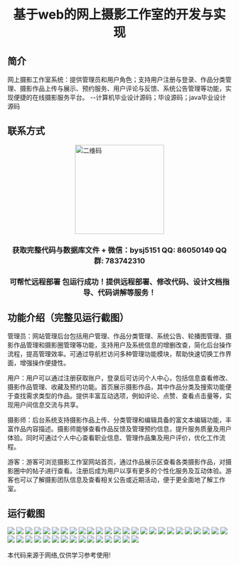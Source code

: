 <p><h1 align="center">基于web的网上摄影工作室的开发与实现</h1></p>

## 简介
网上摄影工作室系统：提供管理员和用户角色；支持用户注册与登录、作品分类管理、摄影作品上传与展示、预约服务、用户评论与反馈、系统公告管理等功能，实现便捷的在线摄影服务平台。    --计算机毕业设计源码；毕设源码；java毕业设计源码


## 联系方式
<img src="https://bs-1329754181.cos.ap-shanghai.myqcloud.com/wx.jpg" alt="二维码" style="display: block; margin: 0 auto;" width="200px">
<p><h3 align="center">获取完整代码与数据库文件 + 微信：bysj5151 QQ: 86050149 QQ群: 783742310</h3></p>
<p><h3 align="center">可帮忙远程部署 包运行成功！提供远程部署、修改代码、设计文档指导、代码讲解等服务！</h3></p>

## 功能介绍（完整见运行截图）
管理员：网站管理后台包括用户管理、作品分类管理、系统公告、轮播图管理、摄影作品管理和摄影圈管理等功能，支持用户及系统信息的增删改查，简化后台操作流程，提高管理效率。可通过导航栏访问多种管理功能模块，帮助快速切换工作界面，增强操作便捷性。

用户：用户可以通过注册获取账户，登录后可访问个人中心，包括信息查看修改、摄影作品管理、收藏及预约功能。首页展示摄影作品，其中作品分类及搜索功能便于查找需求类型的作品。提供丰富互动选项，例如评论、点赞、查看点击量等，实现用户间信息交流与共享。

摄影师：后台系统支持摄影作品上传、分类管理和编辑具备的富文本编辑功能，丰富作品内容描述。摄影师能够查看作品反馈及管理预约信息，提升服务质量及用户体验。同时可通过个人中心查看职业信息、管理作品集及用户评价，优化工作流程。

游客：游客可浏览摄影工作室网站首页，通过作品展示区查看各类摄影作品，对摄影圈中的帖子进行查看。注册后成为用户以享有更多的个性化服务及互动体验。游客也可以了解摄影团队信息及查看相关公告或近期活动，便于更全面地了解工作室。


## 运行截图
![](https://bs-1329754181.cos.ap-shanghai.myqcloud.com/spring/WebBasedOnlinePhotographyStudioDevelopmentAndImplementation/img/001.jpg)
![](https://bs-1329754181.cos.ap-shanghai.myqcloud.com/spring/WebBasedOnlinePhotographyStudioDevelopmentAndImplementation/img/002.jpg)
![](https://bs-1329754181.cos.ap-shanghai.myqcloud.com/spring/WebBasedOnlinePhotographyStudioDevelopmentAndImplementation/img/003.jpg)
![](https://bs-1329754181.cos.ap-shanghai.myqcloud.com/spring/WebBasedOnlinePhotographyStudioDevelopmentAndImplementation/img/004.jpg)
![](https://bs-1329754181.cos.ap-shanghai.myqcloud.com/spring/WebBasedOnlinePhotographyStudioDevelopmentAndImplementation/img/005.jpg)
![](https://bs-1329754181.cos.ap-shanghai.myqcloud.com/spring/WebBasedOnlinePhotographyStudioDevelopmentAndImplementation/img/006.jpg)
![](https://bs-1329754181.cos.ap-shanghai.myqcloud.com/spring/WebBasedOnlinePhotographyStudioDevelopmentAndImplementation/img/007.jpg)
![](https://bs-1329754181.cos.ap-shanghai.myqcloud.com/spring/WebBasedOnlinePhotographyStudioDevelopmentAndImplementation/img/008.jpg)
![](https://bs-1329754181.cos.ap-shanghai.myqcloud.com/spring/WebBasedOnlinePhotographyStudioDevelopmentAndImplementation/img/009.jpg)
![](https://bs-1329754181.cos.ap-shanghai.myqcloud.com/spring/WebBasedOnlinePhotographyStudioDevelopmentAndImplementation/img/010.jpg)
![](https://bs-1329754181.cos.ap-shanghai.myqcloud.com/spring/WebBasedOnlinePhotographyStudioDevelopmentAndImplementation/img/011.jpg)
![](https://bs-1329754181.cos.ap-shanghai.myqcloud.com/spring/WebBasedOnlinePhotographyStudioDevelopmentAndImplementation/img/012.jpg)
![](https://bs-1329754181.cos.ap-shanghai.myqcloud.com/spring/WebBasedOnlinePhotographyStudioDevelopmentAndImplementation/img/013.jpg)
![](https://bs-1329754181.cos.ap-shanghai.myqcloud.com/spring/WebBasedOnlinePhotographyStudioDevelopmentAndImplementation/img/014.jpg)
![](https://bs-1329754181.cos.ap-shanghai.myqcloud.com/spring/WebBasedOnlinePhotographyStudioDevelopmentAndImplementation/img/015.jpg)
![](https://bs-1329754181.cos.ap-shanghai.myqcloud.com/spring/WebBasedOnlinePhotographyStudioDevelopmentAndImplementation/img/016.jpg)
![](https://bs-1329754181.cos.ap-shanghai.myqcloud.com/spring/WebBasedOnlinePhotographyStudioDevelopmentAndImplementation/img/017.jpg)
![](https://bs-1329754181.cos.ap-shanghai.myqcloud.com/spring/WebBasedOnlinePhotographyStudioDevelopmentAndImplementation/img/018.jpg)
![](https://bs-1329754181.cos.ap-shanghai.myqcloud.com/spring/WebBasedOnlinePhotographyStudioDevelopmentAndImplementation/img/019.jpg)
![](https://bs-1329754181.cos.ap-shanghai.myqcloud.com/spring/WebBasedOnlinePhotographyStudioDevelopmentAndImplementation/img/020.jpg)
![](https://bs-1329754181.cos.ap-shanghai.myqcloud.com/spring/WebBasedOnlinePhotographyStudioDevelopmentAndImplementation/img/021.jpg)
![](https://bs-1329754181.cos.ap-shanghai.myqcloud.com/spring/WebBasedOnlinePhotographyStudioDevelopmentAndImplementation/img/022.jpg)
![](https://bs-1329754181.cos.ap-shanghai.myqcloud.com/spring/WebBasedOnlinePhotographyStudioDevelopmentAndImplementation/img/023.jpg)
![](https://bs-1329754181.cos.ap-shanghai.myqcloud.com/spring/WebBasedOnlinePhotographyStudioDevelopmentAndImplementation/img/024.jpg)
![](https://bs-1329754181.cos.ap-shanghai.myqcloud.com/spring/WebBasedOnlinePhotographyStudioDevelopmentAndImplementation/img/025.jpg)
![](https://bs-1329754181.cos.ap-shanghai.myqcloud.com/spring/WebBasedOnlinePhotographyStudioDevelopmentAndImplementation/img/026.jpg)
![](https://bs-1329754181.cos.ap-shanghai.myqcloud.com/spring/WebBasedOnlinePhotographyStudioDevelopmentAndImplementation/img/027.jpg)
![](https://bs-1329754181.cos.ap-shanghai.myqcloud.com/spring/WebBasedOnlinePhotographyStudioDevelopmentAndImplementation/img/028.jpg)
![](https://bs-1329754181.cos.ap-shanghai.myqcloud.com/spring/WebBasedOnlinePhotographyStudioDevelopmentAndImplementation/img/029.jpg)
![](https://bs-1329754181.cos.ap-shanghai.myqcloud.com/spring/WebBasedOnlinePhotographyStudioDevelopmentAndImplementation/img/030.jpg)
![](https://bs-1329754181.cos.ap-shanghai.myqcloud.com/spring/WebBasedOnlinePhotographyStudioDevelopmentAndImplementation/img/031.jpg)
![](https://bs-1329754181.cos.ap-shanghai.myqcloud.com/spring/WebBasedOnlinePhotographyStudioDevelopmentAndImplementation/img/032.jpg)
![](https://bs-1329754181.cos.ap-shanghai.myqcloud.com/spring/WebBasedOnlinePhotographyStudioDevelopmentAndImplementation/img/033.jpg)
![](https://bs-1329754181.cos.ap-shanghai.myqcloud.com/spring/WebBasedOnlinePhotographyStudioDevelopmentAndImplementation/img/034.jpg)
![](https://bs-1329754181.cos.ap-shanghai.myqcloud.com/spring/WebBasedOnlinePhotographyStudioDevelopmentAndImplementation/img/035.jpg)
![](https://bs-1329754181.cos.ap-shanghai.myqcloud.com/spring/WebBasedOnlinePhotographyStudioDevelopmentAndImplementation/img/036.jpg)
![](https://bs-1329754181.cos.ap-shanghai.myqcloud.com/spring/WebBasedOnlinePhotographyStudioDevelopmentAndImplementation/img/037.jpg)
![](https://bs-1329754181.cos.ap-shanghai.myqcloud.com/spring/WebBasedOnlinePhotographyStudioDevelopmentAndImplementation/img/038.jpg)
![](https://bs-1329754181.cos.ap-shanghai.myqcloud.com/spring/WebBasedOnlinePhotographyStudioDevelopmentAndImplementation/img/039.jpg)
![](https://bs-1329754181.cos.ap-shanghai.myqcloud.com/spring/WebBasedOnlinePhotographyStudioDevelopmentAndImplementation/img/040.jpg)

<p>本代码来源于网络,仅供学习参考使用!</p>
